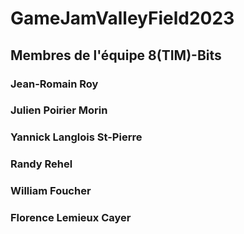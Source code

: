 # GameJamValleyField2023


## Membres de l'équipe 8(TIM)-Bits
### Jean-Romain Roy
### Julien Poirier Morin
### Yannick Langlois St-Pierre
### Randy Rehel
### William Foucher
### Florence Lemieux Cayer
